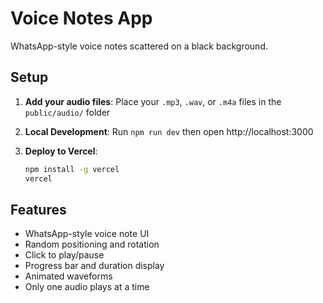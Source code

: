 # Voice Notes App

WhatsApp-style voice notes scattered on a black background.

## Setup

1. **Add your audio files**: Place your `.mp3`, `.wav`, or `.m4a` files in the `public/audio/` folder

2. **Local Development**: Run `npm run dev` then open http://localhost:3000

3. **Deploy to Vercel**:
   ```bash
   npm install -g vercel
   vercel
   ```

## Features
- WhatsApp-style voice note UI
- Random positioning and rotation
- Click to play/pause
- Progress bar and duration display
- Animated waveforms
- Only one audio plays at a time